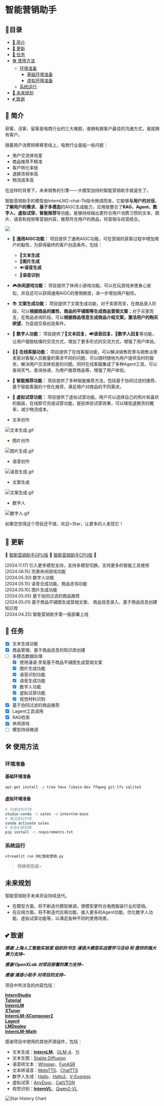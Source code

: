 # 智能营销助手


## 📝目录

- [📖 简介](#-简介)
- [🚀 更新](#-更新)
- [🧾 任务](#-任务)
- [🛠️ 使用方法](#-使用方法)
  - [环境准备](#-环境准备)
    - [基础环境准备](#-基础环境准备)
    - [虚拟环境准备](#-虚拟环境准备)
  - [系统运行](#-系统运行)
- [🧾 未来规划](#-未来规划)
- [💕 致谢](#-致谢)

## 📖 简介

获客、活客、留客是电商行业的三大难题，谁拥有跟客户最佳的沟通方式，谁就拥有客户。

随着用户消费转移移至线上，电商行业面临一些问题：

- 用户交流体验差
- 商品推荐不精准
- 客户转化率低
- 退换货频率高
- 物流成本高

在这样的背景下，未来销售的引擎——大模型加持的智能营销助手就诞生了。

智能营销助手的模型由InternLM2-chat-7b指令微调而来，它能够**与用户的对话**，**了解用户的需求**，**基于多模态**的AIGC生成能力，应用层整合了**RAG、Agent、数字人、虚拟试穿、智能推荐**等功能，能够持续输出更符合用户消费习惯的文本、图片、语音和视频等营销内容，推荐符合用户的商品，将营销与经营结合。

![](statics/docs/image_00.png)

- 🤖 **通用AIGC功能：** 项目提供了通用AIGC功能，可在营销的获客过程中增加用户的黏性，为获得最终的客户创造条件。包括：
  - 📖**文本生成**
  - 🎨**图片生成**
  - 🔊**语音生成**
  - 🎤**语音识别**
- 🎮**休闲游戏功能：** 项目提供了休闲小游戏功能，可以在玩游戏来使身心放松，并且还可以获得通用AIGC的使用额度，进一步增加用户黏性。
- 📚 **文案生成功能：** 项目提供了文案生成功能，对于卖家而言，在商品录入阶段，可以**根据商品的属性、商品的平铺图等生成商品营销文案**；对于买家而言，在商品咨询阶段，可以**根据商品信息生成商品介绍文案，激活用户的购买欲望**，为促成交易创造条件。
- 👩 **数字人功能：** 项目提供了📖**文本回复、🔊语音回复、👩数字人回复**等功能，让用户摆脱枯燥的交流方式，增加了更多形式的交流方式，增强了用户体验。
- 🙋🏻 **在线客服功能：** 项目提供了在线客服功能，可以解决销售旺季与销售淡季卖家对客服人员数量的需求不同的问题，可以随时随地为用户提供及时的服务，解决用户交流体验差的问题。同时在线客服集成了多种Agent工具，可以查询天气、查询快递、为用户推荐商品等，增强了用户体验。
- 💖 **智能推荐功能：** 项目提供了多种智能推荐方法，包括基于协同过滤的推荐、基于智能客服的个性化推荐，满足用户对商品的不同需求。
- 👚 **虚拟试穿功能：** 项目提供了虚拟试穿功能，用户可以选择自己的照片和喜欢的服装，在线即可完成试穿功能，提前体验试穿效果，可以降低退换货的概率，减少物流成本。

- 文本创作

![文本生成.gif](statics/docs/文本生成.gif)

- 图片创作

![图片生成.gif](statics/docs/图片生成.gif)

- 语音创作

![语音生成.gif](statics/docs/语音生成.gif)

- 文案生成

![文案生成.gif](statics/docs/文案生成.gif)

- 数字人

![数字人.gif](statics/docs/数字人.gif)

如果您觉得这个项目还不错，欢迎⭐Star，让更多的人发现它！

## 🚀 更新

🚀 [智能营销助手GPU版](https://openxlab.org.cn/apps/detail/AI-Labs/IntelligentSalesAssistant) 🚀 [智能营销助手CPU版](https://openxlab.org.cn/apps/detail/AI-Labs/IntelligentSalesAssistant-CPU) 🚀  

[2024.11.17] 引入更多模型支持，支持多模型切换，支持更多的智能工具使用  
[2024.06.15] 完善休闲游戏功能  
[2024.05.30] 数字人功能  
[2024.05.15] 语音合成功能、商品咨询功能  
[2024.05.10] 图片生成功能  
[2024.05.05] 基于协同过滤的商品推荐  
[2024.05.01] 基于商品平铺图生成营销文案、 商品信息录入、基于商品信息创建知识库  
[2024.04.25] 智能营销助手第一版部署上线  


## 🧾 任务

- [x] 文本生成功能
- [x] 商品管理、基于商品信息的知识库创建
- [ ] 多模态数据处理
  - [x] 使用浦语·灵笔基于商品平铺图生成营销文案
  - [x] 图片生成功能
  - [x] 语音识别功能
  - [x] 语音生成功能
  - [x] 数字人功能
  - [x] 虚拟试穿功能
  - [x] 视觉材料识别
- [x] 基于协同过滤的商品推荐
- [x] Lagent工具调用
- [x] RAG检索
- [x] 休闲游戏
- [ ] 模型持续微调

## 🛠️ 使用方法

### 环境准备

#### 基础环境准备

```bash
apt-get install -y tree tmux libaio-dev ffmpeg git-lfs sqlite3
```

#### 虚拟环境准备

```bash
# 创建虚拟环境
studio-conda -t sales -o internlm-base
# 激活虚拟环境
conda activate sales
# 安装必要依赖
pip install -r requirements.txt
```

### 系统运行

```bash
streamlit run 00🏡智能营销.py
```

> 待继续完成~

## 未来规划

智能营销助手未来将会持续迭代。

- 在模型方面，将不断迭代模型微调，使模型更符合电商服装行业的营销。
- 在应用方面，将不断迭代应用功能，接入更多的Agent功能，优化数字人功能、虚拟试穿功能等，以满足各种不同的使用场景。

## 💕 致谢

***感谢 上海人工智能实验室 组织的书生·浦语大模型实战营学习活动 和 提供的强大算力支持~***

***感谢 OpenXLab 对项目部署的算力支持~***

***感谢 浦语小助手 对项目的支持~***

项目中所涉及的内容包括：

[**InternStudio**](https://studio.intern-ai.org.cn/)  
[**Tutorial**](https://github.com/InternLM/tutorial)  
[**InternLM**](https://github.com/InternLM/InternLM)  
[**XTuner**](https://github.com/InternLM/xtuner)  
[**InternLM-XComposer2**](https://github.com/InternLM/InternLM-XComposer)  
[**Lagent**](https://github.com/InternLM/lagent)  
[**LMDeploy**](https://github.com/InternLM/lmdeploy)  
[**InternLM-Math**](https://github.com/InternLM/InternLM-Math)

感谢项目中使用的其他开源组件，包括：

* 文本生成：[**InternLM**](https://github.com/InternLM/InternLM)、[GLM-4](https://github.com/THUDM/GLM-4)、[Yi](https://github.com/01-ai/Yi)
* 文本生图：[Stable Diffusion](https://github.com/Stability-AI/stablediffusion)
* 语音转文本：[Whisper](https://github.com/openai/whisper)、[FunASR](https://github.com/modelscope/FunASR)
* 文本转语音：[MeloTTS](https://github.com/myshell-ai/MeloTTS)、[ChatTTS](https://github.com/2noise/ChatTTS)
* 数字人生成：[Hallo](https://github.com/fudan-generative-vision/hallo)、[Hallo2](https://github.com/fudan-generative-vision/hallo2)、[V-Express](https://github.com/tencent-ailab/V-Express)
* 虚拟试穿：[AnyDoor](https://github.com/ali-vilab/AnyDoor)、[CatVTON](https://github.com/Zheng-Chong/CatVTON)
* 视觉识别：[**InternVL**](https://github.com/OpenGVLab/InternVL)、[Qwen2-VL](https://github.com/QwenLM/Qwen2-VL)

![Star History Chart](https://api.star-history.com/svg?repos=wux-labs/smart-sales-sreamlit&type=Date)